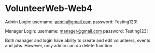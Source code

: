 # VolunteerWeb-Web4
Admin Login: 
    username: admin@gmail.com
    password: Testing123!

Manager Login: 
    username: manager@gmail.com 
    password: Testing123!
	
Both manager and login have ability to create and edit volunteers, events and jobs. However, only admin can do delete function.
